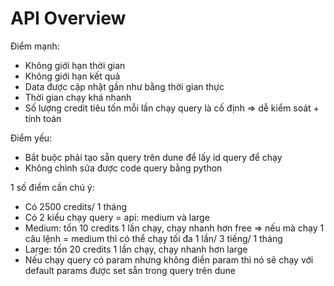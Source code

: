 # API Overview

Điểm mạnh:
- Không giới hạn thời gian
- Không giới hạn kết quả
- Data được cập nhật gần như bằng thời gian thực
- Thời gian chạy khá nhanh
- Số lượng credit tiêu tốn mỗi lần chạy query là cố định => dễ kiểm soát + tính toán

Điểm yếu:
- Bắt buộc phải tạo sẵn query trên dune để lấy id query để chạy
- Không chỉnh sửa được code query bằng python

1 số điểm cần chú ý:
- Có 2500 credits/ 1 tháng
- Có 2 kiểu chạy query = api: medium và large
- Medium: tốn 10 credits 1 lần chạy, chạy nhanh hơn free
=> nếu mà chạy 1 câu lệnh = medium thì có thể chạy tối đa 1 lần/ 3 tiếng/ 1 tháng
- Large: tốn 20 credits 1 lần chạy, chạy nhanh hơn large
- Nếu chạy query có param nhưng không điền param thì nó sẽ chạy với default params được set sẵn trong query trên dune
